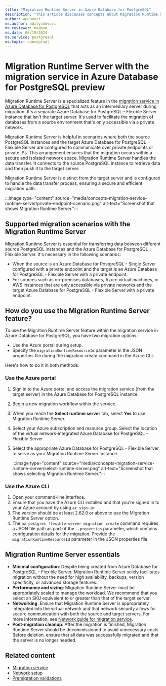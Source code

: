 ```yaml
---
title: "Migration Runtime Server in Azure Database for PostgreSQL"
description: "This article discusses concepts about Migration Runtime Server with the migration service in Azure Database for PostgreSQL."
author: apduvuri
ms.author: adityaduvuri
ms.reviewer: maghan
ms.date: 06/19/2024
ms.service: postgresql
ms.topic: conceptual
---
```


# Migration Runtime Server with the migration service in Azure Database for PostgreSQL preview

Migration Runtime Server is a specialized feature in the [migration service in Azure Database for PostgreSQL](concepts-migration-service-postgresql.md) that acts as an intermediary server during migration. It's a separate Azure Database for PostgreSQL - Flexible Server instance that isn't the target server. It's used to facilitate the migration of databases from a source environment that's only accessible via a private network.

Migration Runtime Server is helpful in scenarios where both the source PostgreSQL instances and the target Azure Database for PostgreSQL - Flexible Server are configured to communicate over private endpoints or private IPs. This arrangement ensures that the migration occurs within a secure and isolated network space. Migration Runtime Server handles the data transfer. It connects to the source PostgreSQL instance to retrieve data and then push it to the target server.

Migration Runtime Server is distinct from the target server and is configured to handle the data transfer process, ensuring a secure and efficient migration path.

:::image type="content" source="media/concepts-migration-service-runtime-server/private-endpoint-scenario.png" alt-text="Screenshot that shows Migration Runtime Server.":::

## Supported migration scenarios with the Migration Runtime Server

Migration Runtime Server is essential for transferring data between different source PostgreSQL instances and the Azure Database for PostgreSQL - Flexible Server. It's necessary in the following scenarios:

- When the source is an Azure Database for PostgreSQL - Single Server configured with a private endpoint and the target is an Azure Database for PostgreSQL - Flexible Server with a private endpoint.
- For sources such as on-premises databases, Azure virtual machines, or AWS instances that are only accessible via private networks and the target Azure Database for PostgreSQL - Flexible Server with a private endpoint.

## How do you use the Migration Runtime Server feature?

To use the Migration Runtime Server feature within the migration service in Azure Database for PostgreSQL, you have two migration options:

- Use the Azure portal during setup.
- Specify the `migrationRuntimeResourceId` parameter in the JSON properties file during the migration create command in the Azure CLI.

Here's how to do it in both methods.

### Use the Azure portal

1. Sign in to the Azure portal and access the migration service (from the target server) in the Azure Database for PostgreSQL instance.
1. Begin a new migration workflow within the service.
1. When you reach the **Select runtime server** tab, select **Yes** to use Migration Runtime Server.
1. Select your Azure subscription and resource group. Select the location of the virtual network-integrated Azure Database for PostgreSQL - Flexible Server.
1. Select the appropriate Azure Database for PostgreSQL - Flexible Server to serve as your Migration Runtime Server instance.

   :::image type="content" source="media/concepts-migration-service-runtime-server/select-runtime-server.png" alt-text="Screenshot that shows selecting Migration Runtime Server.":::

### Use the Azure CLI

1. Open your command-line interface.
1. Ensure that you have the Azure CLI installed and that you're signed in to your Azure account by using `az sign-in`.
1. The version should be at least 2.62.0 or above to use the Migration Runtime Server option.
1. The `az postgres flexible-server migration create` command requires a JSON file path as part of the `--properties` parameter, which contains configuration details for the migration. Provide the `migrationRuntimeResourceId` parameter in the JSON properties file.

## Migration Runtime Server essentials

- **Minimal configuration**: Despite being created from Azure Database for PostgreSQL - Flexible Server, Migration Runtime Server solely facilitates migration without the need for high availability, backups, version specificity, or advanced storage features.
- **Performance and sizing**: Migration Runtime Server must be appropriately scaled to manage the workload. We recommend that you select an SKU equivalent to or greater than that of the target server.
- **Networking**: Ensure that Migration Runtime Server is appropriately integrated into the virtual network and that network security allows for secure communication with both the source and target servers. For more information, see [Network guide for migration service](how-to-network-setup-migration-service.md).
- **Post-migration cleanup**: After the migration is finished, Migration Runtime Server should be decommissioned to avoid unnecessary costs. Before deletion, ensure that all data was successfully migrated and that the server is no longer needed.

## Related content

- [Migration service](concepts-migration-service-postgresql.md)
- [Network setup](how-to-network-setup-migration-service.md)
- [Premigration validations](concepts-premigration-migration-service.md)
